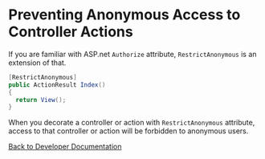 # Preventing Anonymous Access to Controller Actions

If you are familiar with ASP.net ```Authorize``` attribute, ```RestrictAnonymous``` is an extension of that.

```cs
[RestrictAnonymous]
public ActionResult Index()
{
  return View();
}
```

When you decorate a controller or action with ```RestrictAnonymous``` attribute, access to that controller or action will be forbidden to anonymous users.


[Back to Developer Documentation](../README.md)
